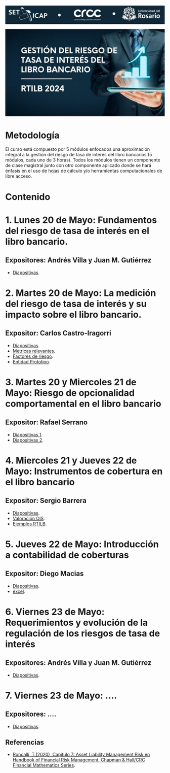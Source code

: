 ![alt text](logoCurso.jpg)

# Metodología
El curso está compuesto por 5 módulos enfocados una aproximación integral a la gestión 
del riesgo de tasa de interés del libro bancarios (5 módulos, cada uno de 3 horas). 
Todos los módulos tienen un componente de clase magistral junto con otro componente 
aplicado donde se hará énfasis en el uso de hojas de cálculo y/o herramientas 
computacionales de libre acceso.

# Contenido
# 1. Lunes 20 de Mayo: Fundamentos del riesgo de tasa de interés en el libro bancario.
## Expositores: Andrés Villa y Juan M. Gutiérrez
  * [Diapositivas](https://github.com/rtilb/cursoMayo2024/blob/main/fundamentosRTILB.pdf).
# 2. Martes 20 de Mayo: La medición del riesgo de tasa de interés y su impacto sobre el libro bancario.
## Expositor: Carlos Castro-Iragorri
  * [Diapositivas](https://github.com/rtilb/cursoMayo2024/blob/main/martesRTILB.pdf).
  * [Metricas relevantes](https://github.com/rtilb/cursoMayo2024/blob/main/martesMetricas.xlsx).
  * [Factores de riesgo](https://github.com/rtilb/cursoMayo2024/blob/main/martesFactoresRiesgo.xlsx).
  * [Entidad Prototipo](https://github.com/rtilb/cursoMayo2024/blob/main/martesEntidadPrototipo.xlsx).
# 3. Martes 20 y Miercoles 21 de Mayo: Riesgo de opcionalidad comportamental en el libro bancario
## Expositor: Rafael Serrano
  * [Diapositivas 1](https://github.com/rtilb/cursoMayo2024/blob/main/opcionalidadRTILB.pdf).
  * [Diapositivas 2](https://github.com/rtilb/cursoMayo2024/blob/main/RTILB_RSerrano_22mayo2024.pdf).
# 4. Miercoles 21 y Jueves 22 de Mayo: Instrumentos de cobertura en el libro bancario
## Expositor: Sergio Barrera
  * [Diapositivas](https://github.com/rtilb/cursoMayo2024/blob/main/Instrumentos_de_cobertura_RTILB.pdf).
  * [Valoración OIS](https://github.com/rtilb/cursoMayo2024/blob/main/Valoracion_OIS.xlsx).
  * [Ejemplos RTILB](https://github.com/rtilb/cursoMayo2024/blob/main/EjemplosRTILBV4.xlsx).
# 5. Jueves 22 de Mayo: Introducción a contabilidad de coberturas 
## Expositor: Diego Macias
  * [Diapositivas]().
  * [excel]().
# 6. Viernes 23 de Mayo: Requerimientos y evolución de la regulación de los riesgos de tasa de interés
## Expositores: Andrés Villa y Juan M. Gutiérrez
  * [Diapositivas]().
# 7. Viernes 23 de Mayo: ....
## Expositores: ....
  * [Diapositivas]().
## Referencias
  * [Roncalli, T.(2020), Capitulo 7: Asset Liability Management Risk en Handbook of Financial Risk Management, Chapman & Hall/CRC Financial Mathematics Series](http://www.thierry-roncalli.com/download/HFRM-Chap7.pdf).
  

